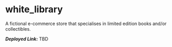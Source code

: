 # white_library

A fictional e-commerce store that specialises in limited edition books and/or collectibles. 

***Deployed Link:*** TBD
